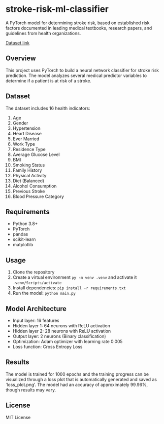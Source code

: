 # stroke-risk-ml-classifier

A PyTorch model for determining stroke risk, based on established risk factors documented in leading medical textbooks, research papers, and guidelines from health organizations.

[Dataset link](https://www.kaggle.com/datasets/mahatiratusher/stroke-risk-prediction-dataset/)

## Overview

This project uses PyTorch to build a neural network classifier for stroke risk prediction. The model analyzes several medical predictor variables to determine if a patient is at risk of a stroke.

## Dataset

The dataset includes 16 health indicators:

1. Age
2. Gender
3. Hypertension
4. Heart Disease
5. Ever Married
6. Work Type
7. Residence Type
8. Average Glucose Level
9. BMI
10. Smoking Status
11. Family History
12. Physical Activity
13. Diet (Balanced)
14. Alcohol Consumption
15. Previous Stroke
16. Blood Pressure Category

## Requirements

- Python 3.8+
- PyTorch
- pandas
- scikit-learn
- matplotlib

## Usage

1. Clone the repository
2. Create a virtual environment `py -m venv .venv` and activate it `.venv/Scripts/activate`
3. Install dependencies: `pip install -r requirements.txt`
4. Run the model: `python main.py`

## Model Architecture

- Input layer: 16 features
- Hidden layer 1: 64 neurons with ReLU activation
- Hidden layer 2: 28 neurons with ReLU activation
- Output layer: 2 neurons (Binary classification)
- Optimization: Adam optimizer with learning rate 0.005
- Loss function: Cross Entropy Loss

## Results

The model is trained for 1000 epochs and the training progress can be visualized through a loss plot that is automatically generated and saved as 'loss_plot.png'.
The model had an accuracy of approximately 99.96%, though results may vary.

## License

MIT License
